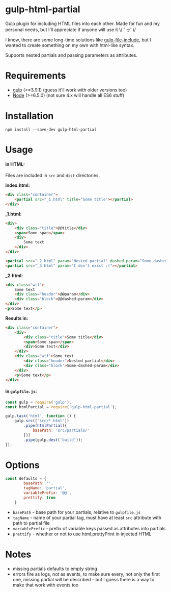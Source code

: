 # gulp-html-partial
Gulp plugin for including HTML files into each other. Made for fun and my personal needs, but I'll appreciate if anyone will use it \\( ﾟヮﾟ)/ 

I know, there are some long-time solutions like [gulp-file-include](https://github.com/coderhaoxin/gulp-file-include), but I wanted to create something on my own with html-like syntax.

Supports nested partials and passing parameters as attributes.

# Requirements 
- [gulp](http://gulpjs.com/) (>=3.9.1) (guess it'll work with older versions too)
- [Node](http://nodejs.org/) (>=6.5.0) (not sure 4.x will handle all ES6 stuff)

# Installation
`npm install --save-dev gulp-html-partial`

# Usage

#### in HTML:
Files are included in `src` and `dist` directories.

**index.html:**
```html
<div class="container">
    <partial src="_1.html" title="Some title"></partial>
</div>
```

**_1.html:**
```html
<div>
    <div class="title">@@title</div>
    <span>Some span</span>
    <div>
        Some text
    </div>
</div>

<partial src="_2.html" param="Nested partial" dashed-param="Some-dashed-param"></partial>
<partial src="_3.html" param="I don't exist :("></partial>
```

**_2.html:**
```html
<div class="wtf">
    Some text
    <div class="header">@@param</div>
    <div class="block">@@dashed-param</div>
</div>
<p>Some text</p>
```

**Results in:**
```html
<div class="container">
    <div>
        <div class="title">Some title</div>
        <span>Some span</span>
        <div>Some text</div>
    </div>
    <div class="wtf">Some text
        <div class="header">Nested partial</div>
        <div class="block">Some-dashed-param</div>
    </div>
    <p>Some text</p>
</div>
```

#### in `gulpfile.js`:
```js
const gulp = require('gulp');
const htmlPartial = require('gulp-html-partial');

gulp.task('html', function () {
    gulp.src(['src/*.html'])
        .pipe(htmlPartial({
            basePath: 'src/partials/'
        }))
        .pipe(gulp.dest('build'));
});
```

# Options
```js
const defaults = {
        basePath: '',
        tagName: 'partial',
        variablePrefix: '@@',
        prettify: true
    }
```

- `basePath` - base path for your partials, relative to `gulpfile.js`
- `tagName` - name of your partial tag, must have at least `src` attribute with path to partial file
- `variablePrefix` - prefix of variable keys passed as attributes into partials
- `prettify` - whether or not to use html.prettyPrint in injected HTML
 

# Notes
- missing partials defaults to empty string
- errors fire as logs, not as events, to make sure every, not only the first one, missing partial will be described - but I guess there is a way to make that work with events too
